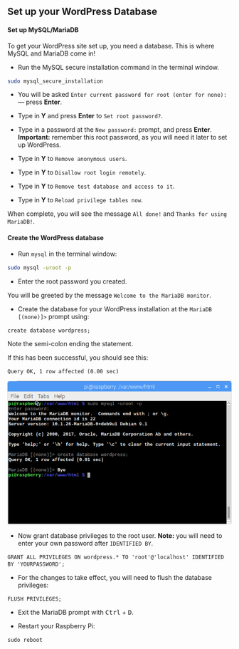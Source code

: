 ## Set up your WordPress Database

#### Set up MySQL/MariaDB

To get your WordPress site set up, you need a database. This is where MySQL and MariaDB come in!

+ Run the MySQL secure installation command in the terminal window.

```bash
sudo mysql_secure_installation
```

+ You will be asked `Enter current password for root (enter for none):` — press **Enter**.

+ Type in **Y** and press **Enter** to `Set root password?`.

+ Type in a password at the `New password:` prompt, and press **Enter**. **Important:** remember this root password, as you will need it later to set up WordPress.

+ Type in **Y** to `Remove anonymous users`.

+ Type in **Y** to `Disallow root login remotely`.

+ Type in **Y** to `Remove test database and access to it`.

+ Type in **Y** to `Reload privilege tables now`.

When complete, you will see the message `All done!` and `Thanks for using MariaDB!`.

#### Create the WordPress database

+ Run `mysql` in the terminal window:

```bash 
sudo mysql -uroot -p
```

+ Enter the root password you created.

You will be greeted by the message `Welcome to the MariaDB monitor`.

+ Create the database for your WordPress installation at the `MariaDB [(none)]>` prompt using:

```
create database wordpress;
```

  Note the semi-colon ending the statement.

If this has been successful, you should see this:

```
Query OK, 1 row affected (0.00 sec)
```

![create database](images/create-database.png)

+ Now grant database privileges to the root user. **Note:** you will need to enter your own password after `IDENTIFIED BY`.

```
GRANT ALL PRIVILEGES ON wordpress.* TO 'root'@'localhost' IDENTIFIED BY 'YOURPASSWORD';
```

+ For the changes to take effect, you will need to flush the database privileges:

```
FLUSH PRIVILEGES;
```

+ Exit the MariaDB prompt with <kbd>Ctrl</kbd> + <kbd>D</kbd>.

+ Restart your Raspberry Pi:

```
sudo reboot
```
